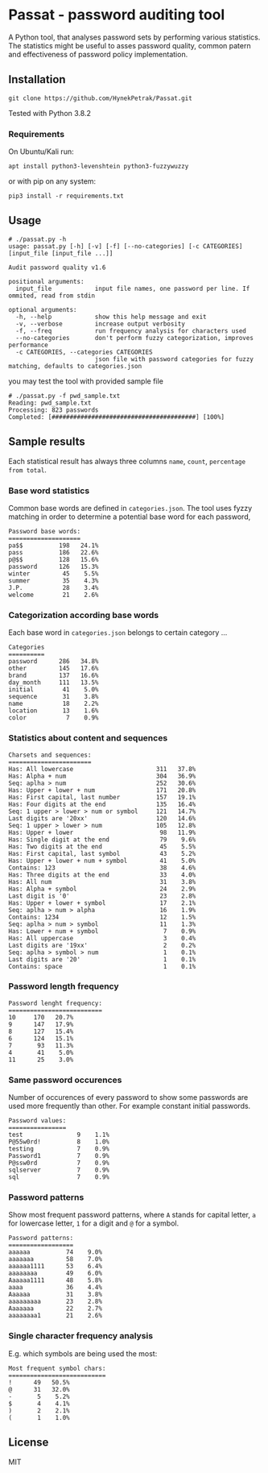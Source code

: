 # Passat - password auditing tool

A Python tool, that analyses password sets by performing various statistics. The statistics might be useful to asses password quality, common patern and effectiveness of password policy implementation. 

## Installation

```
git clone https://github.com/HynekPetrak/Passat.git
```
Tested with Python 3.8.2

### Requirements

On Ubuntu/Kali run:

```
apt install python3-levenshtein python3-fuzzywuzzy
```
or with pip on any system:

```
pip3 install -r requirements.txt
```

## Usage 

```
# ./passat.py -h
usage: passat.py [-h] [-v] [-f] [--no-categories] [-c CATEGORIES] [input_file [input_file ...]]

Audit password quality v1.6

positional arguments:
  input_file            input file names, one password per line. If ommited, read from stdin

optional arguments:
  -h, --help            show this help message and exit
  -v, --verbose         increase output verbosity
  -f, --freq            run frequency analysis for characters used
  --no-categories       don't perform fuzzy categorization, improves performance
  -c CATEGORIES, --categories CATEGORIES
                        json file with password categories for fuzzy matching, defaults to categories.json

```

you may test the tool with provided sample file

```
# ./passat.py -f pwd_sample.txt
Reading: pwd_sample.txt
Processing: 823 passwords
Completed: [########################################] [100%]
```

## Sample results

Each statistical result has always three columns `name`, `count`, `percentage from total`.

### Base word statistics 

Common base words are defined in `categories.json`. The tool uses fyzzy matching in order to determine a potential base word for each password,

```
Password base words:
====================
pa$$          198   24.1%
pass          186   22.6%
p@$$          128   15.6%
password      126   15.3%
winter         45    5.5%
summer         35    4.3%
J.P.           28    3.4%
welcome        21    2.6%
```

### Categorization according base words

Each base word in `categories.json` belongs to certain category ...

```
Categories
==========
password      286   34.8%
other         145   17.6%
brand         137   16.6%
day_month     111   13.5%
initial        41    5.0%
sequence       31    3.8%
name           18    2.2%
location       13    1.6%
color           7    0.9%
```
### Statistics about content and sequences
```
Charsets and sequences:
=======================
Has: All lowercase                       311   37.8%
Has: Alpha + num                         304   36.9%
Seq: aplha > num                         252   30.6%
Has: Upper + lower + num                 171   20.8%
Has: First capital, last number          157   19.1%
Has: Four digits at the end              135   16.4%
Seq: 1 upper > lower > num or symbol     121   14.7%
Last digits are '20xx'                   120   14.6%
Seq: 1 upper > lower > num               105   12.8%
Has: Upper + lower                        98   11.9%
Has: Single digit at the end              79    9.6%
Has: Two digits at the end                45    5.5%
Has: First capital, last symbol           43    5.2%
Has: Upper + lower + num + symbol         41    5.0%
Contains: 123                             38    4.6%
Has: Three digits at the end              33    4.0%
Has: All num                              31    3.8%
Has: Alpha + symbol                       24    2.9%
Last digit is '0'                         23    2.8%
Has: Upper + lower + symbol               17    2.1%
Seq: aplha > num > alpha                  16    1.9%
Contains: 1234                            12    1.5%
Seq: aplha > num > symbol                 11    1.3%
Has: Lower + num + symbol                  7    0.9%
Has: All uppercase                         3    0.4%
Last digits are '19xx'                     2    0.2%
Seq: aplha > symbol > num                  1    0.1%
Last digits are '20'                       1    0.1%
Contains: space                            1    0.1%
```


### Password length frequency

```
Password lenght frequency:
==========================
10     170   20.7%
9      147   17.9%
8      127   15.4%
6      124   15.1%
7       93   11.3%
4       41    5.0%
11      25    3.0%
```
### Same password occurences
Number of occurences of every password to show some passwords are used more frequently than other. For example constant initial passwords.
```
Password values:
================
test               9    1.1%
P@55w0rd!          8    1.0%
testing            7    0.9%
Password1          7    0.9%
P@ssw0rd           7    0.9%
sqlserver          7    0.9%
sql                7    0.9%
```

### Password patterns

Show most frequent password patterns, where `A` stands for capital letter, `a` for lowercase letter, `1` for a digit and `@` for a symbol.
```
Password patterns:
==================
aaaaaa          74    9.0%
aaaaaaa         58    7.0%
aaaaaa1111      53    6.4%
aaaaaaaa        49    6.0%
Aaaaaa1111      48    5.8%
aaaa            36    4.4%
Aaaaaa          31    3.8%
aaaaaaaaa       23    2.8%
Aaaaaaa         22    2.7%
aaaaaaaa1       21    2.6%
```

### Single character frequency analysis

E.g. which symbols are being used the most:
```
Most frequent symbol chars:
===========================
!      49   50.5%
@      31   32.0%
-       5    5.2%
$       4    4.1%
)       2    2.1%
(       1    1.0%
```

## License

MIT
